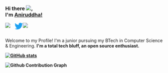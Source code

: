 ### Hi there <img src="https://github.com/TheDudeThatCode/TheDudeThatCode/blob/master/Assets/Hi.gif" width="29px">,<br>I'm [Aniruddha!](http://aniruddhabagal.netlify.app) 

<a href="https://www.linkedin.com/in/aniruddha-bagal">
  <img align="left" width="30px" src="https://img.icons8.com/fluent/48/000000/linkedin.png"/>
</a>
<a href="https://twitter.com/AniruddhaBagal">
  <img align="left" width="26px" src="Twitter-Logo.png" />
</a>

<a href="mailto:bagalaniruddha@gmail.com">
  <img align="left" width="30px" src="https://img.icons8.com/doodle/48/000000/gmail-new.png" />
</a>
<br><br>

<!--
**aniruddhabagal/aniruddhabagal** is a ✨ _special_ ✨ repository because its `README.md` (this file) appears on your GitHub profile.

Here are some ideas to get you started:

- 🔭 I’m currently working on ...
- 🌱 I’m currently learning ...
- 👯 I’m looking to collaborate on ...
- 🤔 I’m looking for help with ...
- 💬 Ask me about ...
- 📫 How to reach me: ...
- 😄 Pronouns: ...
- ⚡ Fun fact: ...
-->

<p> Welcome to my Profile!
I'm a junior pursuing my BTech in Computer Science & Engineering. <b> I'm a total tech bluff, an open source enthusiast.

</p>


[![GitHub stats](https://github-readme-stats.vercel.app/api?username=aniruddhabagal&show_icons=true&theme=tokyonight&line_height=27)](https://github.com/aniruddhabagal)

![Github Contribution Graph](https://activity-graph.herokuapp.com/graph?username=aniruddhabagal&bg_color=1a1b26&color=73daca&line=7dcfff&point=bb9af7&area=true&hide_border=true)